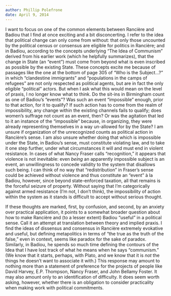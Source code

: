 ```yaml
---
author: Phillip Polefrone
date: April 9, 2014
---
```


I want to focus on one of the common elements between Rancière and Badiou that I find at once exciting and a bit disconcerting. I refer to the idea that political change can only come from without: that only those uncounted by the political census or consensus are eligible for politics in Rancière; and in Badiou, according to the concepts underlying “The Idea of Communism” derived from his earlier work (which he helpfully summarizes), that the change in State (an “event”) must come from beyond what is even inscribed as possible by the existing State. These concepts excite me because of passages like the one at the bottom of page 305 of “Who is the Subject…?” in which “clandestine immigrants” and “populations in the camps of refugees” are not only respected as political agents, but are in fact the only eligible “political” actors. But when I ask what this would mean on the level of praxis, I no longer know what to think. Do the sit-ins in Birmingham count as one of Badiou’s “events”? Was such an event “impossible” enough, prior to that action, for it to qualify? If such action has to come from the realm of impossibility, any change within the existing channels fails to qualify; does women’s suffrage not count as an event, then? Or was the agitation that led to it an instance of the “impossible” because, in organizing, they were already representing themselves in a way un-allowed for by the State? I am unsure if organization of the unrecognized counts as political action in Rancière’s sense. I am also unsure whether doing that which is impossible under the State, in Badiou’s sense, must constitute violating law, and to take it one step further, under what circumstances it will and must end in violent resistance. In cases of what Nancy Fraser calls “recognition,” it appears that violence is not inevitable: even *being* an apparently impossible subject is an event, an unwillingness to concede validity to the system that disallows such being. I can think of no way that “redistribution” in Fraser’s sense could be achieved without violence and thus constitute an “event” à la Badiou, however, since beyond state-enforced taxation, all that remains is the forceful seizure of property. Without saying that I’m categorically against armed resistance (I’m not, I don’t think), the impossibility of action within the system as it stands is difficult to accept without serious thought.

If these thoughts are marked, first, by confusion, and second, by an anxiety over practical application, it points to a somewhat broader question about how to make Rancière and (to a lesser extent) Badiou “useful” in a political sense. Call it an attempt at translation between theory and implied praxis. I find the ideas of dissensus and consensus in Rancière extremely evokative and useful, but defining metapolitics in terms of “the true as the truth of the false,” even in context, seems like paradox for the sake of paradox. Similarly, in Badiou, he spends so much time defining the contours of the Idea that I have lost track of what he means when he says “communism.” (We know that it starts, perhaps, with Plato, and we know that it is *not* the things he doesn’t want to associate it with.) This response may amount to nothing more than a statement of preference for the projects of people like David Harvey, E.P. Thompson, Nancy Fraser, and John Bellamy Foster. It may also amount only to an identification of difficulty. It does seem worth asking, however, whether there is an obligation to consider practicality when making work with political commitments.
